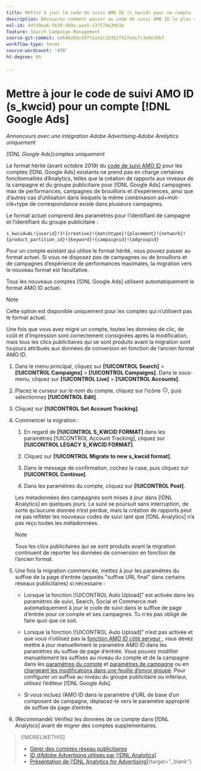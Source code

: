 ```yaml
---
title: Mettez à jour le code de suivi AMO ID (s_kwcid) pour un compte  [!DNL Google Ads] .
description: Découvrez comment passer au code de suivi AMO ID le plus récent pour un compte  [!DNL Google Ads] .
exl-id: 4dfd9ea6-f639-4b9a-aaa5-13f574e3961b
feature: Search Campaign Management
source-git-commit: edb46265c6977a1e2c1b352f41fedcfc3a9e3bbf
workflow-type: tm+mt
source-wordcount: '478'
ht-degree: 0%

---
```


# Mettre à jour le code de suivi AMO ID (s_kwcid) pour un compte [!DNL Google Ads]

*Annonceurs avec une intégration Adobe Advertising-Adobe Analytics uniquement*

*[!DNL Google Ads]comptes uniquement*

Le format hérité (avant octobre 2019) du [code de suivi AMO ID](/help/integrations/analytics/ids.md#amo-id-formats) pour les comptes [!DNL Google Ads] existants ne prend pas en charge certaines fonctionnalités d’Analytics, telles que la création de rapports aux niveaux de la campagne et du groupe publicitaire pour [!DNL Google Ads] campagnes max de performances, campagnes de brouillons et d’expériences, ainsi que d’autres cas d’utilisation dans lesquels la même combinaison ad+mot-clé+type de correspondance existe dans plusieurs campagnes.

Le format actuel comprend des paramètres pour l’identifiant de campagne et l’identifiant du groupe publicitaire :

```
s_kwcid=AL!{userid}!3!{creative}!{matchtype}!{placement}!{network}!{product_partition_id}!{keyword}!{campaignid}!{adgroupid}
```

Pour un compte existant qui utilise le format hérité, vous pouvez passer au format actuel. Si vous ne disposez pas de campagnes ou de brouillons et de campagnes d’expérience de performances maximales, la migration vers le nouveau format est facultative.

Tous les nouveaux comptes [!DNL Google Ads] utilisent automatiquement le format AMO ID actuel.

>[!NOTE]
>
>Cette option est disponible uniquement pour les comptes qui n’utilisent pas le format actuel.
>
>Une fois que vous avez migré un compte, toutes les données de clic, de coût et d’impression sont correctement consignées après la modification, mais tous les clics publicitaires qui se sont produits avant la migration sont toujours attribués aux données de conversion en fonction de l’ancien format AMO ID.

1. Dans le menu principal, cliquez sur **[!UICONTROL Search]** \> **[!UICONTROL Campaigns]** \> **[!UICONTROL Campaigns]**. Dans le sous-menu, cliquez sur **[!UICONTROL Live]** \> **[!UICONTROL Accounts]**.

1. Placez le curseur sur le nom du compte, cliquez sur l’icône ![flèche déroulante](/help/search-social-commerce/assets/arrow-dropdown-menu.png), puis sélectionnez **[!UICONTROL Edit]**.

1. Cliquez sur **[!UICONTROL Set Account Tracking]**.

1. Commencer la migration :

   1. En regard de **[!UICONTROL S_KWCID FORMAT]** dans les paramètres [!UICONTROL Account Tracking], cliquez sur **[!UICONTROL LEGACY S_KWCID FORMAT]**.

   1. Cliquez sur **[!UICONTROL Migrate to new s_kwcid format]**.

   1. Dans le message de confirmation, cochez la case, puis cliquez sur **[!UICONTROL Continue]**.

   1. Dans les paramètres du compte, cliquez sur **[!UICONTROL Post]**.

   Les métadonnées des campagnes sont mises à jour dans [!DNL Analytics] en quelques jours. Le suivi se poursuit sans interruption, de sorte qu’aucune donnée n’est perdue, mais la création de rapports peut ne pas refléter les nouveaux codes de suivi tant que [!DNL Analytics] n’a pas reçu toutes les métadonnées.

   >[!NOTE]
   >
   >Tous les clics publicitaires qui se sont produits avant la migration continuent de reporter les données de conversion en fonction de l’ancien format.

1. Une fois la migration commencée, mettez à jour les paramètres du suffixe de la page d’entrée (appelés &quot;suffixe URL final&quot; dans certains réseaux publicitaires) si nécessaire :

   * Lorsque la fonction [!UICONTROL Auto Upload]&quot; est activée dans les paramètres de suivi, Search, Social et Commerce met automatiquement à jour le code de suivi dans le suffixe de page d’entrée pour ce compte et ses campagnes. Tu n&#39;es pas obligé de faire quoi que ce soit.

   * Lorsque la fonction [!UICONTROL Auto Upload]&quot; n’est pas activée et que vous n’utilisez pas la [ fonction AMO ID côté serveur ](/help/integrations/analytics/ids.md#amo-id-formats), vous devez mettre à jour manuellement le paramètre AMO ID dans les paramètres du suffixe de page d’entrée. Vous pouvez modifier manuellement les suffixes au niveau du compte et de la campagne dans les [paramètres du compte](/help/search-social-commerce/campaign-management/accounts/ad-network-account-manage.md) et [paramètres de campagne](/help/search-social-commerce/campaign-management/campaigns/campaign-settings-google.md) ou en [chargeant les modifications dans une feuille d’envoi groupé](/help/search-social-commerce/campaign-management/bulksheets/bulksheet-upload.md). Pour configurer un suffixe au niveau du groupe publicitaire ou inférieur, utilisez l’éditeur [!DNL Google Ads].

   * Si vous incluez l’AMO ID dans le paramètre d’URL de base d’un composant de campagne, déplacez-le vers le paramètre approprié de suffixe de page d’entrée.

1. (Recommandé) Vérifiez les données de ce compte dans [!DNL Analytics] avant de migrer des comptes supplémentaires.

>[!MORELIKETHIS]
>
>* [Gérer des comptes réseau publicitaires](ad-network-account-manage.md)
>* [ID d’Adobe Advertising utilisés par [!DNL Analytics]](/help/integrations/analytics/ids.md)
>* [Présentation de [!DNL Analytics for Advertising]](https://experienceleague.adobe.com/docs/advertising/integrations/home.html){target="_blank"}
